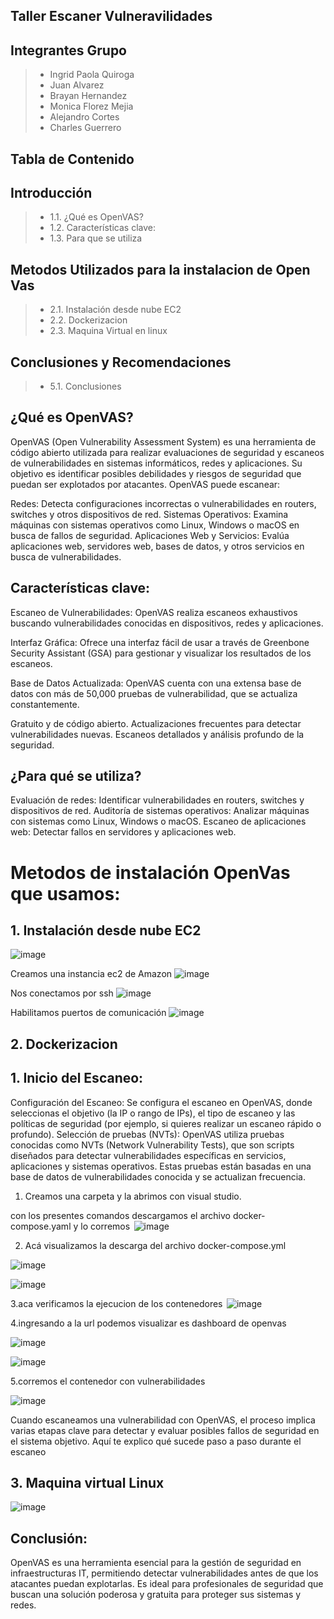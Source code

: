 ## Taller Escaner Vulneravilidades

## Integrantes Grupo


> - Ingrid Paola Quiroga
> - Juan Alvarez
> - Brayan Hernandez
> - Monica Florez Mejia
> - Alejandro Cortes
> - Charles Guerrero

## Tabla de Contenido

## Introducción
> - 1.1.  ¿Qué es OpenVAS?
> - 1.2. Características clave:
> - 1.3. Para que se utiliza

## Metodos Utilizados para la instalacion de Open Vas
> - 2.1.  Instalación desde nube EC2
> - 2.2.  Dockerizacion
> - 2.3.  Maquina Virtual en linux

## Conclusiones y Recomendaciones
> - 5.1. Conclusiones



## ¿Qué es OpenVAS?

OpenVAS (Open Vulnerability Assessment System) es una herramienta de código abierto utilizada para realizar evaluaciones de seguridad y escaneos de vulnerabilidades en sistemas informáticos, redes y aplicaciones. Su objetivo es identificar posibles debilidades y riesgos de seguridad que puedan ser explotados por atacantes.
OpenVAS puede escanear:

Redes: Detecta configuraciones incorrectas o vulnerabilidades en routers, switches y otros dispositivos de red.
Sistemas Operativos: Examina máquinas con sistemas operativos como Linux, Windows o macOS en busca de fallos de seguridad.
Aplicaciones Web y Servicios: Evalúa aplicaciones web, servidores web, bases de datos, y otros servicios en busca de vulnerabilidades.



## Características clave:

Escaneo de Vulnerabilidades: OpenVAS realiza escaneos exhaustivos buscando vulnerabilidades conocidas en dispositivos, redes y aplicaciones.

Interfaz Gráfica: Ofrece una interfaz fácil de usar a través de Greenbone Security Assistant (GSA) para gestionar y visualizar los resultados de los escaneos.

Base de Datos Actualizada: OpenVAS cuenta con una extensa base de datos con más de 50,000 pruebas de vulnerabilidad, que se actualiza constantemente.


Gratuito y de código abierto.
Actualizaciones frecuentes para detectar vulnerabilidades nuevas.
Escaneos detallados y análisis profundo de la seguridad.



## ¿Para qué se utiliza?

Evaluación de redes: Identificar vulnerabilidades en routers, switches y dispositivos de red.
Auditoría de sistemas operativos: Analizar máquinas con sistemas como Linux, Windows o macOS.
Escaneo de aplicaciones web: Detectar fallos en servidores y aplicaciones web.




# Metodos de instalación OpenVas que usamos:

## 1. Instalación desde nube EC2

![image](https://github.com/user-attachments/assets/19109612-e85f-446c-a8de-60a852155ce6)


Creamos una instancia ec2 de Amazon 
![image](https://github.com/user-attachments/assets/e59a6ef4-b49c-44d2-9e30-be679395147a)


Nos conectamos por ssh 
![image](https://github.com/user-attachments/assets/3b09b7e3-f06d-4f4c-a60d-c78a0c7af1cf)



Habilitamos puertos de comunicación 
![image](https://github.com/user-attachments/assets/b6f75571-3612-4c75-bc89-727b1380e95c)




## 2. Dockerizacion

## 1. Inicio del Escaneo:
Configuración del Escaneo: Se configura el escaneo en OpenVAS, donde seleccionas el objetivo (la IP o rango de IPs), el tipo de escaneo y las políticas de seguridad (por ejemplo, si quieres realizar un escaneo rápido o profundo).
Selección de pruebas (NVTs): OpenVAS utiliza pruebas conocidas como NVTs (Network Vulnerability Tests), que son scripts diseñados para detectar vulnerabilidades específicas en servicios, aplicaciones y sistemas operativos. Estas pruebas están basadas en una base de datos de vulnerabilidades conocida y se actualizan frecuencia.

1. Creamos una carpeta y la abrimos con visual studio.  

con los presentes comandos descargamos el archivo docker-compose.yaml y lo corremos 
![image](https://github.com/user-attachments/assets/77e4f2e8-e449-4d59-aee4-7a54dae599db)


2. Acá visualizamos la descarga del archivo docker-compose.yml




![image](https://github.com/user-attachments/assets/cb564c87-9cdb-4366-b31a-05ead005ea77)


![image](https://github.com/user-attachments/assets/8fba0da1-5939-4582-b5d0-e3d483d3eb9b)



3.aca verificamos la ejecucion de los contenedores  
![image](https://github.com/user-attachments/assets/ee04f7d1-f585-4288-aef0-3e55ace1e6fc)


4.ingresando a la url podemos visualizar es dashboard de openvas 

![image](https://github.com/user-attachments/assets/bb8e41ad-54d2-4aa6-8926-6f2d78239fa9)

![image](https://github.com/user-attachments/assets/389e1ac9-0e53-45fb-8d09-1810c8ec203d)

5.corremos el contenedor con vulnerabilidades

![image](https://github.com/user-attachments/assets/e03d9446-820d-44af-9312-55f31b7d5b1b)


Cuando escaneamos una vulnerabilidad con OpenVAS, el proceso implica varias etapas clave para detectar y evaluar posibles fallos de seguridad en el sistema objetivo. Aquí te explico qué sucede paso a paso durante el escaneo


## 3. Maquina virtual Linux

![image](https://github.com/user-attachments/assets/727a8d4f-40d9-4e54-aa2b-dde2252e001e)












## Conclusión:

OpenVAS es una herramienta esencial para la gestión de seguridad en infraestructuras IT, permitiendo detectar vulnerabilidades antes de que los atacantes puedan explotarlas. Es ideal para profesionales de seguridad que buscan una solución poderosa y gratuita para proteger sus sistemas y redes.






